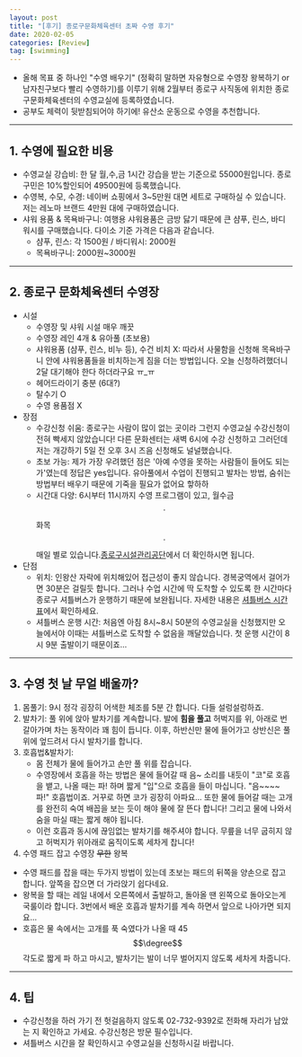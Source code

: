 ```yaml
---
layout: post
title: "[후기] 종로구문화체육센터 초짜 수영 후기"
date: 2020-02-05 
categories: [Review]
tag: [swimming]
---
```


* 올해 목표 중 하나인 "수영 배우기" (정확히 말하면 자유형으로 수영장 왕복하기 or 남자친구보다 빨리 수영하기)를 이루기 위해 2월부터 종로구 사직동에 위치한 종로구문화체육센터의 수영교실에 등록하였습니다.
* 공부도 체력이 뒷받침되어야 하기에! 유산소 운동으로 수영을 추천합니다. 

***

## 1. 수영에 필요한 비용
* 수영교실 강습비: 한 달 월,수,금 1시간 강습을 받는 기준으로 55000원입니다. 종로구민은 10%할인되어 49500원에 등록했습니다.
* 수영복, 수모, 수경: 네이버 쇼핑에서 3~5만원 대면 세트로 구매하실 수 있습니다. 저는 레노마 브랜드 4만원 대에 구매하였습니다. 
* 샤워 용품 & 목욕바구니: 여행용 샤워용품은 금방 닳기 때문에 큰 샴푸, 린스, 바디워시를 구매했습니다. 다이소 기준 가격은 다음과 같습니다. 
  * 샴푸, 린스: 각 1500원 / 바디워시: 2000원
  * 목욕바구니: 2000원~3000원

***

## 2. 종로구 문화체육센터 수영장
* 시설
  * 수영장 및 샤워 시설 매우 깨끗
  * 수영장 레인 4개 & 유아풀 (초보용)
  * 샤워용품 (샴푸, 린스, 비누 등), 수건 비치 X: 따라서 사물함을 신청해 목욕바구니 안에 샤워용품들을 비치하는게 짐을 더는 방법입니다. 오늘 신청하려했더니 2달 대기해야 한다 하더라구요 ㅠ_ㅠ
  * 헤어드라이기 충분 (6대?)
  * 탈수기 O
  * 수영 용품점 X
* 장점
  * 수강신청 쉬움: 종로구는 사람이 많이 없는 곳이라 그런지 수영교실 수강신청이 전혀 빡세지 않았습니다! 다른 문화센터는 새벽 6시에 수강 신청하고 그러던데 저는 개강하기 5일 전 오후 3시 즈음 신청해도 널널했습니다.
  * 초보 가능: 제가 가장 우려했던 점은 '아예 수영을 못하는 사람들이 들어도 되는가'였는데 정답은 yes입니다. 유아풀에서 수업이 진행되고 발차는 방법, 숨쉬는 방법부터 배우기 때문에 기죽을 필요가 없어요 핳하하 
  * 시간대 다양: 6시부터 11시까지 수영 프로그램이 있고, 월수금 $$\cdot$$ 화목 $$\cdot$$ 매일 별로 있습니다.[종로구시설관리공단](https://www.ijongno.co.kr/front/main/41)에서 더 확인하시면 됩니다.
* 단점
  * 위치: 인왕산 자락에 위치해있어 접근성이 좋지 않습니다. 경복궁역에서 걸어가면 30분은 걸릴듯 합니다. 그러나 수업 시간에 딱 도착할 수 있도록 한 시간마다 종로구 셔틀버스가 운행하기 때문에 보완됩니다. 자세한 내용은 [셔틀버스 시간표](https://www.ijongno.co.kr/front/contents/148)에서 확인하세요.
  * 셔틀버스 운행 시간: 처음엔 아침 8시~8시 50분의 수영교실을 신청했지만 오늘에서야 이때는 셔틀버스로 도착할 수 없음을 깨달았습니다. 첫 운행 시간이 8시 9분 출발이기 때문이죠...


***

## 3. 수영 첫 날 무얼 배울까?
1. 몸풀기: 9시 정각 굉장히 어색한 체조를 5분 간 합니다. 다들 설렁설렁하죠.
2. 발차기: 풀 위에 앉아 발차기를 계속합니다. 발에 **힘을 풀고** 허벅지를 위, 아래로 번갈아가며 차는 동작이라 꽤 힘이 듭니다. 이후, 하반신만 물에 들어가고 상반신은 풀 위에 엎드려서 다시 발차기를 합니다. 
3. 호흡법&발차기: 
   * 몸 전체가 물에 들어가고 손만 풀 위를 잡습니다. 
   * 수영장에서 호흡을 하는 방법은 물에 들어갈 때 음~ 소리를 내듯이 "코"로 호흡을 뱉고, 나올 때는 파! 하며 짧게 "입"으로 호흡을 들이 마십니다. "음~~~~ 파!" 호흡법이죠. 거꾸로 하면 코가 굉장히 아파요... 또한 물에 들어갈 때는 고개를 완전히 숙여 배꼽을 보는 듯이 해야 물에 잘 뜬다 합니다! 그리고 물에 나와서 숨을 마실 때는 짧게 해야 됩니다.
   * 이런 호흡과 동시에 끊임없는 발차기를 해주셔야 합니다. 무릎을 너무 굽히지 않고 허벅지가 위아래로 움직이도록 세차게 찹니다!
4. 수영 패드 잡고 수영장 ~~무한~~ 왕복
  * 수영 패드를 잡을 때는 두가지 방법이 있는데 초보는 패드의 뒤쪽을 양손으로 잡고 합니다. 앞쪽을 잡으면 더 가라앉기 쉽다네요.
  * 왕복을 할 때는 레일 내에서 오른쪽에서 출발하고, 돌아올 땐 왼쪽으로 돌아오는게 국룰이라 합니다. 3번에서 배운 호흡과 발차기를 계속 하면서 앞으로 나아가면 되지요...
  * 호흡은 물 속에서는 고개를 푹 숙였다가 나올 때 45$$\degree$$각도로 짧게 파 하고 마시고, 발차기는 발이 너무 벌어지지 않도록 세차게 차줍니다.

*** 

## 4. 팁
* 수강신청을 하러 가기 전 헛걸음하지 않도록 02-732-9392로 전화해 자리가 남았는 지 확인하고 가세요. 수강신청은 방문 필수입니다.
* 셔틀버스 시간을 잘 확인하시고 수영교실을 신청하시길 바랍니다.

